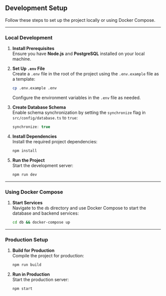 ## Development Setup

Follow these steps to set up the project locally or using Docker Compose.

---

### Local Development

1. **Install Prerequisites**  
   Ensure you have **Node.js** and **PostgreSQL** installed on your local machine.

2. **Set Up `.env` File**  
   Create a `.env` file in the root of the project using the `.env.example` file as a template:

   ```bash
   cp .env.example .env
   ```

   Configure the environment variables in the `.env` file as needed.

3. **Create Database Schema**  
   Enable schema synchronization by setting the `synchronize` flag in `src/config/database.ts` to `true`:

   ```typescript
   synchronize: true
   ```

4. **Install Dependencies**  
   Install the required project dependencies:

   ```bash
   npm install
   ```

5. **Run the Project**  
   Start the development server:
   ```bash
   npm run dev
   ```

---

### Using Docker Compose

1. **Start Services**  
   Navigate to the `db` directory and use Docker Compose to start the database and backend services:
   ```bash
   cd db && docker-compose up
   ```

---

### Production Setup

1. **Build for Production**  
   Compile the project for production:

   ```bash
   npm run build
   ```

2. **Run in Production**  
   Start the production server:
   ```bash
   npm start
   ```
